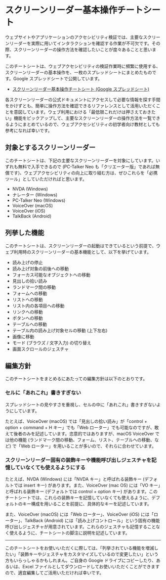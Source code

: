 # スクリーンリーダー基本操作チートシート


ウェブサイトやアプリケーションのアクセシビリティ検証では、主要なスクリーンリーダーを実際に用いてインタラクションを確認する作業が不可欠です。その際、スクリーンリーダーの操作方法を確認したいことが度々あることと思います。

このチートシートは、ウェブアクセシビリティの検証作業時に頻繁に使用する、スクリーンリーダーの基本操作を、一枚のスプレッドシートにまとめたものです。Google スプレッドシートで公開しています。

- [スクリーンリーダー基本操作チートシート (Google スプレッドシート)](https://docs.google.com/spreadsheets/d/1_F6L_VC2v-ZJKSbjqtk0EFW1zoBu5pgFcAGLtu6kVwQ/edit?usp=sharing)

各スクリーンリーダーの公式ドキュメントにアクセスして必要な情報を探す手間をかけずとも、簡単に操作方法を確認できるリファレンスとして活用いただくことを意図しています。ウェブ利用における「最低限これだけは押さえておきたい」機能をピックアップして、主要なスクリーンリーダーの操作方法を一覧できるようにまとめているので、ウェブアクセシビリティの初学者向け教材としても参考になれば幸いです。

## 対象とするスクリーンリーダー

このチートシートは、下記の主要なスクリーンリーダーを対象にしています。いずれも無料で入手できるので (PC-Talker Neo も「クリエーター版」であれば無償です)、ウェブアクセシビリティの向上に取り組む方は、ぜひこれらを「必携ツール」としていただければと思います。

- NVDA (Windows)
- ナレーター (Windows)
- PC-Talker Neo (Windows)
- VoiceOver (macOS)
- VoiceOver (iOS)
- TalkBack (Android)

## 列挙した機能

このチートシートは、スクリーンリーダーの起動はできているという前提で、ウェブ利用時のスクリーンリーダーの基本機能として、以下を挙げています。

- 読み上げの停止
- 読み上げ対象の前後への移動
- フォーカス可能なオブジェクトへの移動
- 見出しの拾い読み
- ランドマーク間の移動
- フォームへの移動
- リストへの移動
- リスト内の各項目への移動
- リンクへの移動
- ボタンへの移動
- テーブルへの移動
- テーブル内の読み上げ対象セルの移動 (上下左右)
- 画像に移動
- モード (ブラウズ / 文字入力) の切り替え
- 画面スクロールのジェスチャ

## 編集方針

このチートシートをまとめるにあたっての編集方針は以下のとおりです。

### セルに「あれこれ」書きすぎない

スプレッドシートの見やすさを重視し、セルの中に「あれこれ」書きすぎないようにしています。

たとえば、VoiceOver (macOS) では「見出しの拾い読み」が「control + option + command + H キー」でも「Web ローター」でも可能なのですが、敢えて後者のみを記述しています。恣意的ではありますが、macOS VoiceOver では他の機能 (ランドマーク間の移動、フォーム、リスト、テーブルへの移動、など) で「Web ローター」を用いることが多いので、それらに合わせています。

### スクリーンリーダー固有の装飾キーや機能呼び出しジェスチャを記憶していなくても使えるようにする

たとえば、NVDA (Windows) には「NVDA キー」と呼ばれる装飾キー (デフォルトでは insert キー) があります。また、VoiceOver (mac OS) には「VO キー」と呼ばれる装飾キー (デフォルトでは control + option キー) があります。このチートシートでは、これらの装飾キーを記憶していなくても使えるように、デフォルトのキー構成を用いることを前提に、具体的なキーを記述しています。

また、VoiceOver (macOS) には「Web ローター」、VoiceOver (iOS) には「ローター」、TalkBack (Android) には「読み上げコントロール」という固有の機能呼び出しジェスチャが用意されています。これらのジェスチャも記憶することなく使えるように、チートシートの脚注に説明を記述しています。

---

このチートシートをお使いいただくに際しては、「列挙されている機能を増減したい」「装飾キーやジェスチャをカスタマイズしているので変更したい」という方もいらっしゃるかもしれまん。ご自身の Google ドライブにコピーしたり、あるいは、Excel ファイルとしてダウンロードしてお使いいただくことができますので、適宜編集してご活用いただければ幸いです。
